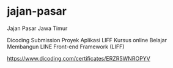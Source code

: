 # jajan-pasar
Jajan Pasar Jawa Timur

Dicoding Submission Proyek Aplikasi LIFF Kursus online Belajar Membangun LINE Front-end Framework (LIFF)

https://www.dicoding.com/certificates/ERZR5WNROPYV
